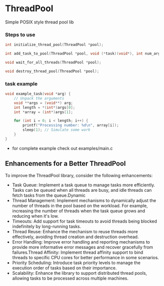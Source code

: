 # ThreadPool
Simple POSIX style thread pool lib

### Steps to use
```main.c
int initialize_thread_pool(ThreadPool *pool);

int add_task_to_pool(ThreadPool *pool, void (*task)(void*), int num_args, ...);

void wait_for_all_threads(ThreadPool *pool);

void destroy_thread_pool(ThreadPool *pool);
```
### task example
```main.c
void example_task(void *arg) {
    // Unpack the arguments
    void **args = (void**) arg;
    int length = *(int*)args[0];
    int *array = (int*)args[1];

    for (int i = 0; i < length; i++) {
        printf("Processing number: %d\n", array[i]);
        sleep(1); // Simulate some work
    }
}
```
- for complete example check out examples/main.c


## Enhancements for a Better ThreadPool
To improve the ThreadPool library, consider the following enhancements:

- Task Queue: Implement a task queue to manage tasks more efficiently. Tasks can be queued when all threads are busy, and idle threads can fetch tasks from the queue.Dynamic 
- Thread Management: Implement mechanisms to dynamically adjust the number of threads in the pool based on the workload. For example, increasing the number of threads when the task queue grows and reducing when it's low.
- Timeouts: Add support for task timeouts to avoid threads being blocked indefinitely by long-running tasks.
- Thread Reuse: Enhance the mechanism to reuse threads more effectively, avoiding thread creation and destruction overhead.
- Error Handling: Improve error handling and reporting mechanisms to provide more informative error messages and recover gracefully from failures.Thread Affinity: Implement thread affinity support to bind threads to specific CPU cores for better performance in some scenarios.
- Priority Scheduling: Introduce task priority levels to manage the execution order of tasks based on their importance.
- Scalability: Enhance the library to support distributed thread pools, allowing tasks to be processed across multiple machines.
